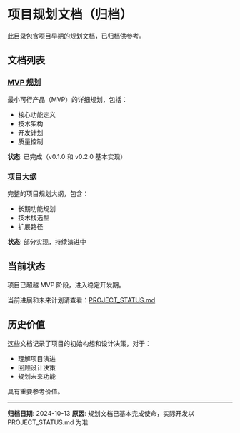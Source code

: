 # 项目规划文档（归档）

此目录包含项目早期的规划文档，已归档供参考。

## 文档列表

### [MVP 规划](mvp.md)
最小可行产品（MVP）的详细规划，包括：
- 核心功能定义
- 技术架构
- 开发计划
- 质量控制

**状态**: 已完成（v0.1.0 和 v0.2.0 基本实现）

### [项目大纲](outline.md)
完整的项目规划大纲，包含：
- 长期功能规划
- 技术栈选型
- 扩展路径

**状态**: 部分实现，持续演进中

## 当前状态

项目已超越 MVP 阶段，进入稳定开发期。

当前进展和未来计划请查看：[PROJECT_STATUS.md](../../PROJECT_STATUS.md)

## 历史价值

这些文档记录了项目的初始构想和设计决策，对于：
- 理解项目演进
- 回顾设计决策
- 规划未来功能

具有重要参考价值。

---

**归档日期**: 2024-10-13
**原因**: 规划文档已基本完成使命，实际开发以 PROJECT_STATUS.md 为准

